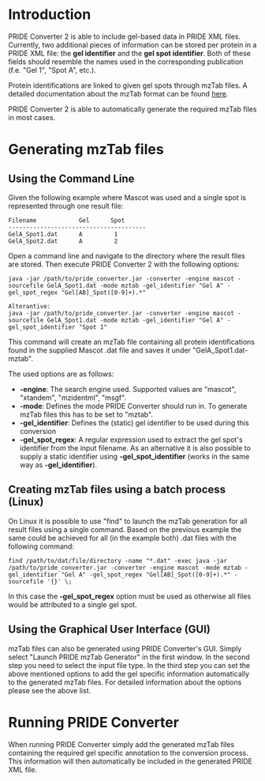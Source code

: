 # Introduction #

PRIDE Converter 2 is able to include gel-based data in PRIDE XML files. Currently, two additional pieces of information can be stored per protein in a PRIDE XML file: the **gel identifier** and the **gel spot identifier**. Both of these fields should resemble the names used in the corresponding publication (f.e. "Gel 1", "Spot A", etc.).

Protein identifications are linked to given gel spots through mzTab files. A detailed documentation about the mzTab format can be found [here](http://mztab.googelcode.com).

PRIDE Converter 2 is able to automatically generate the required mzTab files in most cases.

# Generating mzTab files #

## Using the Command Line ##

Given the following example where Mascot was used and a single spot is represented through one result file:
```
Filename            Gel      Spot
---------------------------------------
GelA_Spot1.dat      A         1
GelA_Spot2.dat      A         2
```

Open a command line and navigate to the directory where the result files are stored. Then execute PRIDE Converter 2 with the following options:
```
java -jar /path/to/pride_converter.jar -converter -engine mascot -sourcefile GelA_Spot1.dat -mode mztab -gel_identifier "Gel A" -gel_spot_regex "Gel[AB]_Spot([0-9]+).*"

Alterantive:
java -jar /path/to/pride_converter.jar -converter -engine mascot -sourcefile GelA_Spot1.dat -mode mztab -gel_identifier "Gel A" -gel_spot_identifier "Spot 1"
```

This command will create an mzTab file containing all protein identifications found in the supplied Mascot .dat file and saves it under "GelA\_Spot1.dat-mztab".

The used options are as follows:
  * **-engine**: The search engine used. Supported values are "mascot", "xtandem", "mzidentml", "msgf".
  * **-mode**: Defines the mode PRIDE Converter should run in. To generate mzTab files this has to be set to "mztab".
  * **-gel\_identifier**: Defines the (static) gel identifier to be used during this conversion
  * **-gel\_spot\_regex**: A regular expression used to extract the gel spot's identifier from the input filename. As an alternative it is also possible to supply a static identifier using **-gel\_spot\_identifier** (works in the same way as **-gel\_identifier**).

## Creating mzTab files using a batch process (Linux) ##

On Linux it is possible to use "find" to launch the mzTab generation for all result files using a single command. Based on the previous example the same could be achieved for all (in the example both) .dat files with the following command:

```
find /path/to/dat/file/directory -name "*.dat" -exec java -jar /path/to/pride_converter.jar -converter -engine mascot -mode mztab -gel_identifier "Gel A" -gel_spot_regex "Gel[AB]_Spot([0-9]+).*" -sourcefile '{}' \;
```

In this case the **-gel\_spot\_regex** option must be used as otherwise all files would be attributed to a single gel spot.

## Using the Graphical User Interface (GUI) ##

mzTab files can also be generated using PRIDE Converter's GUI. Simply select "Launch PRIDE mzTab Generator" in the first window. In the second step you need to select the input file type. In the third step you can set the above mentioned options to add the gel specific information automatically to the generated mzTab files. For detailed information about the options please see the above list.

# Running PRIDE Converter #

When running PRIDE Converter simply add the generated mzTab files containing the required gel specific annotation to the conversion process. This information will then automatically be included in the generated PRIDE XML file.